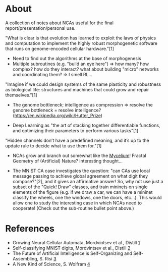 
# About

A collection of notes about NCAs useful for the final report/presentation/personal use.

"What is clear is that evolution has learned to exploit the laws of physics and computation to implement the highly robust morphogenetic software that runs on genome-encoded cellular hardware."[1]

- Need to find out the algorithms at the base of morphogenesis
- Multiple subroutines (e.g. "build an eye here") => how many? how complex? how do they interact? what about building "micro" networks and coordinating them? => I smell RL...

"Imagine if we could design systems of the same plasticity and robustness as biological life: structures and machines that could grow and repair themselves."[1]

- The genome bottleneck; intelligence as compression => resolve the genome bottleneck = resolve intelligence? (<https://en.wikipedia.org/wiki/Hutter_Prize>)

- Deep Learning as "the art of stacking together differentiable functions, and optimizing their parameters to perform various tasks"[1]

"Hidden channels don’t have a predefined meaning, and it’s up to the update rule to decide what to use them for."[1]

- NCAs grow and branch out somewhat like the [Mycelium](https://en.wikipedia.org/wiki/Mycelium)! Fractal Geometry of (Artificial) Nature? Interesting thought...

- The MNIST CA case investigates the question: "can CAs use local message passing to achieve global agreement on what digit they compose?"[2], and it gives an affirmative answer! So, why not use just a subset of the "Quick! Draw" classes, and train mininets on single elements of the figure (e.g. if we draw a car, we can have a mininet classify the wheels, one the windows, one the doors, etc...).
This would allow one to study the interesting case in which NCAs need to cooperate! (Check out the sub-routine bullet point above.)

# References

- Growing Neural Cellular Automata, Mordvintsev et al., Distill [1](https://distill.pub/2020/growing-ca)
- Self-classifying MNIST digits, Mordvintsev et al., Distill [2](https://distill.pub/2020/selforg/mnist/)
- The Future of Artificial Intelligence is Self-Organizing and Self-Assembling, S. Risi [3](https://sebastianrisi.com/self_assembling_ai/)
- A New Kind of Science, S. Wolfram [4](https://www.wolframscience.com/nks/)
